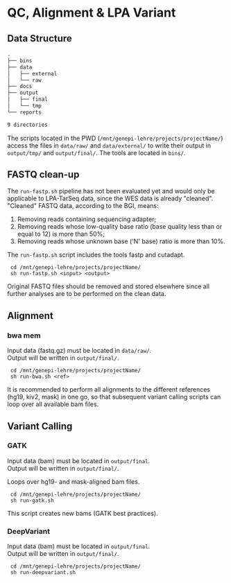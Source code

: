 # QC, Alignment & LPA Variant 

## Data Structure

```bash
.
├── bins
├── data
│   ├── external
│   └── raw
├── docs
├── output
│   ├── final
│   └── tmp
└── reports

9 directories
```

The scripts located in the PWD (`/mnt/genepi-lehre/projects/projectName/`) access the files in `data/raw/` and `data/external/` to write their output in `output/tmp/` and `output/final/`. The tools are located in `bins/`.

## FASTQ clean-up

The `run-fastp.sh` pipeline has not been evaluated yet and would only be applicable to LPA-TarSeq data, since the WES data is already "cleaned".
"Cleaned" FASTQ data, according to the BGI, means:
1. Removing reads containing sequencing adapter;
2. Removing reads whose low-quality base ratio (base quality less than or equal to 12) is more than 50%;
3. Removing reads whose unknown base ('N' base) ratio is more than 10%.

The `run-fastp.sh` script includes the tools fastp and cutadapt.

     cd /mnt/genepi-lehre/projects/projectName/
     sh run-fastp.sh <input> <output>
     
Original FASTQ files should be removed and stored elsewhere since all further analyses are to be performed on the clean data.     

## Alignment

### bwa mem

Input data (fastq.gz) must be located in `data/raw/`.  
Output will be written in `output/final/`.

     cd /mnt/genepi-lehre/projects/projectName/
     sh run-bwa.sh <ref>
     
It is recommended to perform all alignments to the different references (hg19, kiv2, mask) in one go,
so that subsequent variant calling scripts can loop over all available bam files.

## Variant Calling

### GATK

Input data (bam) must be located in `output/final`.  
Output will be written in `output/final/`.  
  
Loops over hg19- and mask-aligned bam files.

     cd /mnt/genepi-lehre/projects/projectName/
     sh run-gatk.sh
     
This script creates new bams (GATK best practices).

### DeepVariant

Input data (bam) must be located in `output/final`.  
Output will be written in `output/final/`.

     cd /mnt/genepi-lehre/projects/projectName/
     sh run-deepvariant.sh
